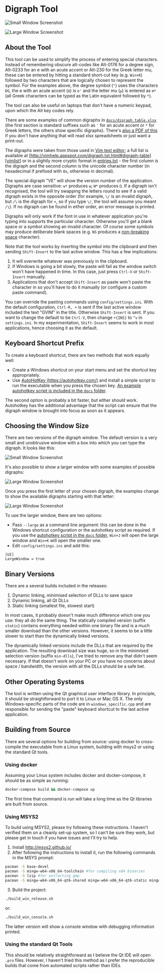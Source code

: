 # Digraph Tool

![Small Window Screenshot](docs/images/basic_window.png)

![Large Window Screenshot](docs/images/large_window_examples.png)

## About the Tool

This tool can be used to simplify the process of entering special characters.  Instead of
remembering obscure alt-codes like Alt-0176 for a degree sign, Alt-0233 for an e with an
acute accent or Alt-230 for the Greek letter mu, these can be entered by hitting a
standard short-cut key (e.g. `Win+K`) followed by two characters that are logically chosen
to represent the symbol.  For the examples above, the degree symbol (`°`) uses the
characters `DG`, the e with an acute accent (`é`) is `e'` and the letter mu (`μ`) is
entered as `m*` (all Greek characters can be typed as the Latin equivalent followed by
`*`).

The tool can also be useful on laptops that don't have a numeric keypad, upon which the
Alt key codes rely.

There are some examples of common digraphs in [`docs/digraph_table.xlsx`][digraphxlsx]
(the first section is standard suffixes such as `'` for an acute accent or `*` for Greek
letters, the others show specific digraphs).  There's [also a PDF of this][digraphpdf] if
you don't have anything that will read xlsx spreadsheets or just want a print-out.

The digraphs were taken from those used in [Vim text editor][vim]; a full list is
available at [http://vimhelp.appspot.com/digraph.txt.html#digraph-table][vimlist] or in
a slightly more cryptic format in [entries.txt](config/entries.txt) - the first column is
the digraph and the second column is the unicode character number (in hexadecimal if
prefixed with `0x`, otherwise in decimal).

The special digraph "VE" will show the version number of the application.  Digraphs are
case sensitive: `w*` produces `ω`; `W*` produces `Ω`.  If a digraph isn't recognised, the
tool will try swapping the letters round to see if a valid digraph exists in the opposite
order (for example, `\/` is an invalid digraph, but `/\` is the digraph for `×`, so if you
type `\/`, the tool will assume you meant `/\`).  If no digraph can be found in either
order, an error message is printed.

Digraphs will only work if the font in use in whatever application you're typing into
supports the particular character.  Otherwise you'll get a blank space or a symbol showing
an invalid character.  Of course some symbols may produce deliberate blank spaces (e.g.
`NS` produces a [non-breaking space](https://en.wikipedia.org/wiki/Non-breaking_space)
character).

Note that the tool works by inserting the symbol into the clipboard and then sending
`Shift-Insert` to the last active window.  This has a few implications:

1. It will overwrite whatever was previously in the clipboard.
2. If Windows is going a bit slowly, the paste will fail as the window switch won't have
   happened in time.  In this case, just press `Ctrl-V` or `Shift-Insert` manually.
3. Applications that don't accept `Shift-Insert` as paste won't paste the character in so
   you'll have to do it manually (or configure a custom paste command).

You can override the pasting commands using `config/settings.ini`.  With the default
configuration, `Ctrl-R, +` is sent if the last active window included the text "GVIM" in
the title.  Otherwise `Shift-Insert` is sent.  If you want to change the default to be
`Ctrl-V`, then change `+{INS}` to `^v` in `settings.ini`.  In my experimentation,
`Shift-Insert` seems to work in most applications, hence choosing it as the default.

## Keyboard Shortcut Prefix

To create a keyboard shortcut, there are two methods that work equally well:

* Create a Windows shortcut on your start menu and set the shortcut key appropriately.
* Use [AutoHotKey (https://autohotkey.com/)][autohotkey] and install a simple script to
  run the executable when you press the chosen key.  [An example autohotkey script is
  included in the `docs` folder][exampleautohotkey].

The second option is probably a bit faster, but either should work.  Autohotkey
has the additional advantage that the script can ensure that the digraph window
is brought into focus as soon as it appears.

## Choosing the Window Size

There are two versions of the digraph window.  The default version is a very small and
unobtrusive window with a box into which you can type the digraph.  It looks like this:

![Small Window Screenshot](docs/images/basic_window.png)

It's also possible to show a larger window with some examples of possible digraphs:

![Large Window Screenshot](docs/images/large_window_examples.png)

Once you press the first letter of your chosen digraph, the examples change to show the
available digraphs starting with that letter:

![Large Window Screenshot](docs/images/large_window_prefix.png)

To use the larger window, there are two options:

* Pass `--large` as a command line argument: this can be done in the Windows shortcut
  configuration or the autohotkey script as required.  If you use the [autohotkey script
  in the `docs` folder][exampleautohotkey], `Win+J` will open the large window and `Win+K`
  will open the smaller one.
* Edit `config/settings.ini` and add this:

```
[UI]
LargeWindow = true
```

## Binary Versions

There are a several builds included in the releases:

1. Dynamic linking, minimised selection of DLLs to save space
2. Dynamic linking, all Qt DLLs
3. Static linking (smallest file, slowest start)

In most cases, it probably doesn't make much difference which one you use: they all do the
same thing.  The statically compiled version (suffix `static`) contains everything needed
within one binary file and is a much smaller download than the other versions.  However,
it seems to be a little slower to start than the dynamically linked versions.

The dynamically linked versions include the DLLs that are required by the
application.  The resulting download size was huge, so in the minimised selection version
(suffix `min-dlls`), I've tried to remove any that didn't seem necessary.  If that doesn't
work on your PC or you have no concerns about space / bandwidth, the version with all the
DLLs should be a safe bet.

## Other Operating Systems

The tool is written using the Qt graphical user interface library.  In principle, it
should be straightforward to port it to Linux or Mac OS X.  The only Windows-specific
parts of the code are in `windows_specific.cpp` and are responsible for sending the
"paste" keyboard shortcut to the last active application.

## Building from Source

There are several options for building from source: using docker to cross-compile the
executable from a Linux system, building with msys2 or using the standard Qt tools.

### Using docker

Assuming your Linux system includes docker and docker-compose, it should be as simple as
running:

```bash
docker-compose build && docker-compose up
```

The first time that command is run will take a long time as the Qt libraries are built
from source.

### Using MSYS2

To build using MSYS2, please try following these instructions.  I haven't verified them
on a cleanly set-up system, so I can't be sure they work, but please get in touch if you
have issues and I'll try to help.

1. Install http://msys2.github.io/
2. After following the instructions to install it, run the following commands in the MSYS prompt:

```bash
pacman -S base-devel
pacman -S mingw-w64-x86_64-toolchain #for compiling x64 binaries
pacman -S lzip #for extracting gmp
pacman -S mingw-w64-x86_64-qt6-shared mingw-w64-x86_64-qt6-static mingw-w64-x86_64-qt6-tools
```

3. Build the project:

```bash
./build_win_release.sh
```

or:

```bash
./build_win_console.sh
```

The latter version will show a console window with debugging information printed.

### Using the standard Qt Tools

This should be relatively straightforward as I believe the Qt IDE will open `.pro` files.
However, I haven't tried this method as I prefer the reproducible builds that come from
automated scripts rather than IDEs.

[autohotkey]: https://autohotkey.com/
[vimlist]: http://vimhelp.appspot.com/digraph.txt.html#digraph-table
[vimdig]: http://vimhelp.appspot.com/digraph.txt.html#digraphs-use
[vim]: http://www.vim.org
[exampleautohotkey]: docs/example_autohotkey_script.ahk
[digraphpdf]: docs/digraph_table_landscape.pdf
[digraphxlsx]: docs/digraph_table.xlsx

<!-- vim: set ft=markdown tw=90 : -->
